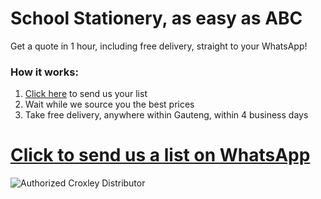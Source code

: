 # School Stationery, as easy as ABC

Get a quote in 1 hour, including free delivery, straight to your WhatsApp!

### How it works:
1. [Click here](https://goo.gl/VbmkXo) to send us your list
2. Wait while we source you the best prices
3. Take free delivery, anywhere within Gauteng, within 4 business days

# [Click to send us a list on WhatsApp](https://goo.gl/VbmkXo)

![Authorized Croxley Distributor](https://storage.googleapis.com/random_shit/croxley-logo.jpg)


